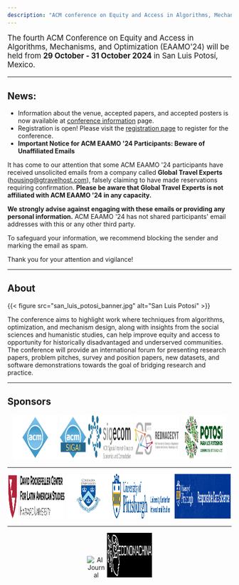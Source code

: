```yaml
---
description: "ACM conference on Equity and Access in Algorithms, Mechanisms, and Optimization"
---
```

<p style="font-size: larger">
    The fourth ACM Conference on Equity and Access in Algorithms, Mechanisms, and Optimization (EAAMO'24) will be held from <b>29 October - 31 October 2024</b> in San Luis Potosí, Mexico.
</p>

- - -

## News:
- Information about the venue, accepted papers, and accepted posters is now available at [conference information](conference_information) page.
- Registration is open! Please visit the [registration page](registration) to register for the conference.
- **Important Notice for ACM EAAMO '24 Participants: Beware of Unaffiliated Emails**

It has come to our attention that some ACM EAAMO '24 participants have received unsolicited emails from a company called **Global Travel Experts** (housing@gtravelhost.com), falsely claiming to have made reservations requiring confirmation. **Please be aware that Global Travel Experts is not affiliated with ACM EAAMO '24 in any capacity.**

**We strongly advise against engaging with these emails or providing any personal information.** ACM EAAMO '24 has not shared participants' email addresses with this or any other third party.

To safeguard your information, we recommend blocking the sender and marking the email as spam.

Thank you for your attention and vigilance!

- - -

<!-- <p style="font-size: larger">
    We invite researchers and practitioners to submit their papers by <b>April 17, 2024 (AoE)</b>.
</p> -->

## About

{{< figure
    src="san_luis_potosi_banner.jpg"
    alt="San Luis Potosi"
    >}}

 The conference aims to highlight work where techniques from algorithms, optimization, and mechanism design, along with insights from the social sciences and humanistic studies, can help improve equity and access to opportunity for historically disadvantaged and underserved communities. The conference will provide an international forum for presenting research papers, problem pitches, survey and position papers, new datasets, and software demonstrations towards the goal of bridging research and practice.

 - - -

 ## Sponsors

<!-- First Line: Five images -->
<p>
<center>
    <img src="sponsors_images/acm_logo.png" alt="ACM" width="20%" height="100" style="display:inline-block;" />
    <img src="sponsors_images/sigai.png" alt="ACM SIGAI" width="12%" height="100" style="display:inline-block;" />
    <img src="sponsors_images/sigecom.png" alt="ACM SIGECOM" width="20%" height="100" style="display:inline-block;" />
    <img src="sponsors_images/rednacecyt.png" alt="REDNACECYT" width="20%" height="100" style="display:inline-block;" />
    <img src="sponsors_images/copocyt.png" alt="COPOCYT" width="20%" height="100" style="display:inline-block;" />
</center>
</p>

- - -

<!-- Second Line: Four images -->
<p>
<center>
<img src="sponsors_images/drclas_harvard.png" alt="David Rockefeller Center for Latin American Studies" width="25%" height="100" style="display:inline-block;" />
<img src="sponsors_images/columbia.png" alt="Columbia University" width="20%" height="100" style="display:inline-block;"  />
<img src="sponsors_images/ucis.png" alt="University of Pittsburgh University Center for International Studies" width="27%" height="100" style="display:inline-block;"  />
<img src="sponsors_images/upit_rds.png" alt="University of Pittsburgh RDS" width="25%" height="100" style="display:inline-block;"/>
</center>
</p>

- - -

<p>
<center>
<!-- Third Line: Two images -->
<img src="sponsors_images/AIJ-cover.png" alt="AI Journal" width="8%" height="100" style="display:inline-block;"  />
<img src="sponsors_images/economachina.png" alt="Economachina " width="20%" height="100" style="display:inline-block;"  />
</center>
</p>

<!-- ![University of Pittsburgh University Center for International Studies](sponsors_images/ucis.png)
- - -
![COPOCYT](sponsors_images/copocyt.png)
- - -
![David Rockefeller Center for Latin American Studies](sponsors_images/drclas_harvard.png)
- - -
![REDNACECYT](sponsors_images/rednacecyt.png) -->

<!-- ![Harvard University](sponsors_images/harvard.jfif) -->